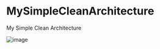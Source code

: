 # MySimpleCleanArchitecture
My Simple Clean Architecture


![image](https://user-images.githubusercontent.com/75372211/186099728-217b01e5-87f9-41d5-8dda-071410980f45.png)
